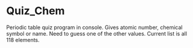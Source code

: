 # Quiz_Chem
Periodic table quiz program in console.
Gives atomic number, chemical symbol or name.
Need to guess one of the other values.
Current list is all 118 elements.
